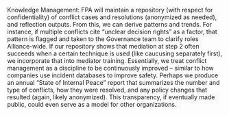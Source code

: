 Knowledge Management: FPA will maintain a repository (with respect for confidentiality) of conflict cases and resolutions (anonymized as needed), and reflection outputs. From this, we can derive patterns and trends. For instance, if multiple conflicts cite “unclear decision rights” as a factor, that pattern is flagged and taken to the Governance team to clarify roles Alliance-wide. If our repository shows that mediation at step 2 often succeeds when a certain technique is used (like caucusing separately first), we incorporate that into mediator training. Essentially, we treat conflict management as a discipline to be continuously improved – similar to how companies use incident databases to improve safety. Perhaps we produce an annual “State of Internal Peace” report that summarizes the number and type of conflicts, how they were resolved, and any policy changes that resulted (again, likely anonymized). This transparency, if eventually made public, could even serve as a model for other organizations.